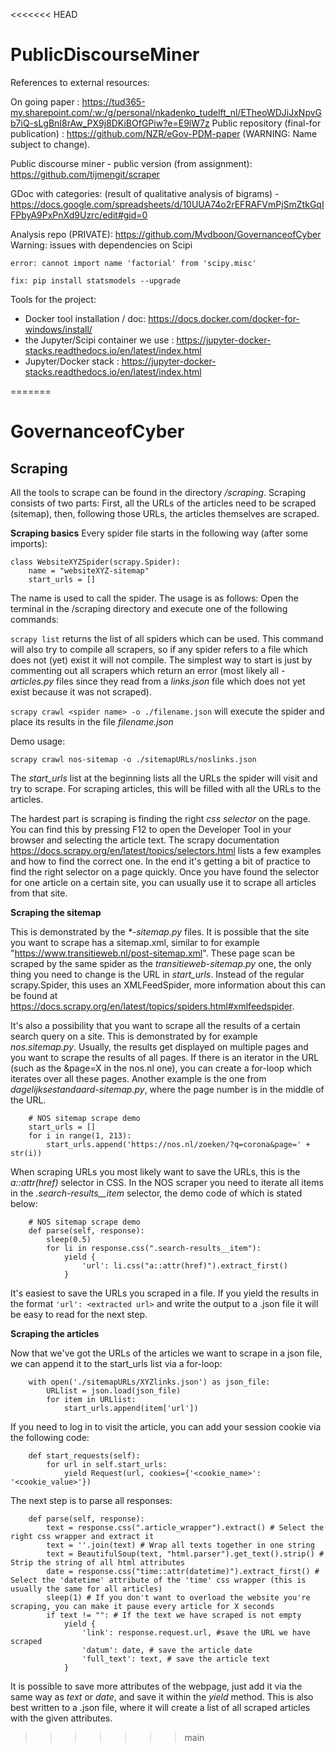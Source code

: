 <<<<<<< HEAD
# PublicDiscourseMiner

References to external resources: 

On going paper : https://tud365-my.sharepoint.com/:w:/g/personal/nkadenko_tudelft_nl/ETheoWDJiJxNpvGb7iQ-sLgBnI8rAw_PX9j8DKiBOfGPiw?e=E9lW7z
Public repository (final-for publication) : https://github.com/NZR/eGov-PDM-paper
(WARNING: Name subject to change). 

Public discourse miner - public version (from assignment): https://github.com/tijmengit/scraper 


GDoc with categories: (result of qualitative analysis of bigrams) - https://docs.google.com/spreadsheets/d/10UUA74o2rEFRAFVmPjSmZtkGqIFPbyA9PxPnXd9Uzrc/edit#gid=0 

Analysis repo (PRIVATE): https://github.com/Mvdboon/GovernanceofCyber
Warning: issues with dependencies on Scipi

    error: cannot import name 'factorial' from 'scipy.misc'  

    fix: pip install statsmodels --upgrade



Tools for the project: 
- Docker tool installation / doc: https://docs.docker.com/docker-for-windows/install/ 
- the Jupyter/Scipi container we use : https://jupyter-docker-stacks.readthedocs.io/en/latest/index.html 
- Jupyter/Docker stack : https://jupyter-docker-stacks.readthedocs.io/en/latest/index.html
 
 


=======
# GovernanceofCyber


## Scraping
All the tools to scrape can be found in the directory _/scraping_. Scraping consists of two parts: First, all the URLs of the articles need to be scraped (sitemap), then, following those URLs, the articles themselves are scraped. 

**Scraping basics**
Every spider file starts in the following way (after some imports):
```
class WebsiteXYZSpider(scrapy.Spider):
    name = "websiteXYZ-sitemap"
    start_urls = []
```
The name is used to call the spider. The usage is as follows: Open the terminal in the /scraping directory and execute one of the following commands:

`scrapy list` returns the list of all spiders which can be used. This command will also try to compile all scrapers, so if any spider refers to a file which does not (yet) exist it will not compile. The simplest way to start is just by commenting out all scrapers which return an error (most likely all _-articles.py_ files since they read from a _links.json_ file which does not yet exist because it was not scraped).

`scrapy crawl <spider name> -o ./filename.json` will execute the spider and place its results in the file _filename.json_

Demo usage:

`scrapy crawl nos-sitemap -o ./sitemapURLs/noslinks.json`

The _start_urls_ list at the beginning lists all the URLs the spider will visit and try to scrape. For scraping articles, this will be filled with all the URLs to the articles.

The hardest part is scraping is finding the right _css selector_ on the page. You can find this by pressing F12 to open the Developer Tool in your browser and selecting the article text. The scrapy documentation https://docs.scrapy.org/en/latest/topics/selectors.html lists a few examples and how to find the correct one. In the end it's getting a bit of practice to find the right selector on a page quickly. Once you have found the selector for one article on a certain site, you can usually use it to scrape all articles from that site.


**Scraping the sitemap**

This is demonstrated by the _*-sitemap.py_ files. It is possible that the site you want to scrape has a sitemap.xml, similar to for example "https://www.transitieweb.nl/post-sitemap.xml". These page scan be scraped by the same spider as the _transitieweb-sitemap.py_ one, the only thing you need to change is the URL in _start_urls_. Instead of the regular scrapy.Spider, this uses an XMLFeedSpider, more information about this can be found at https://docs.scrapy.org/en/latest/topics/spiders.html#xmlfeedspider.

It's also a possibility that you want to scrape all the results of a certain search query on a site. This is demonstrated by for example _nos.sitemap.py_. Usually, the results get displayed on multiple pages and you want to scrape the results of all pages. If there is an iterator in the URL (such as the &page=X in the nos.nl one), you can create a for-loop which iterates over all these pages. Another example is the one from _dagelijksestandaard-sitemap.py_, where the page number is in the middle of the URL.
```
    # NOS sitemap scrape demo
    start_urls = []
    for i in range(1, 213):
        start_urls.append('https://nos.nl/zoeken/?q=corona&page=' + str(i))

```
When scraping URLs you most likely want to save the URLs, this is the _a::attr(href)_ selector in CSS. In the NOS scraper you need to iterate all items in the _.search-results__item_ selector, the demo code of which is stated below:

```
    # NOS sitemap scrape demo
    def parse(self, response):
        sleep(0.5)
        for li in response.css(".search-results__item"):
            yield {
                'url': li.css("a::attr(href)").extract_first()
            }
```

It's easiest to save the URLs you scraped in a file. If you yield the results in the format `'url': <extracted url>` and write the output to a .json file it will be easy to read for the next step. 

**Scraping the articles**

Now that we've got the URLs of the articles we want to scrape in a json file, we can append it to the start_urls list via a for-loop:
```    start_urls = []
    with open('./sitemapURLs/XYZlinks.json') as json_file:
        URLlist = json.load(json_file)
        for item in URLlist:
            start_urls.append(item['url'])
```

If you need to log in to visit the article, you can add your session cookie via the following code:
```
    def start_requests(self):
        for url in self.start_urls:
            yield Request(url, cookies={'<cookie_name>': '<cookie_value>'})
```
The next step is to parse all responses:
```
    def parse(self, response):
        text = response.css(".article_wrapper").extract() # Select the right css wrapper and extract it
        text = ''.join(text) # Wrap all texts together in one string
        text = BeautifulSoup(text, "html.parser").get_text().strip() # Strip the string of all html attributes
        date = response.css("time::attr(datetime)").extract_first() # Select the 'datetime' attribute of the 'time' css wrapper (this is usually the same for all articles)
        sleep(1) # If you don't want to overload the website you're scraping, you can make it pause every article for X seconds
        if text != "": # If the text we have scraped is not empty
            yield {
                'link': response.request.url, #save the URL we have scraped
                'datum': date, # save the article date
                'full_text': text, # save the article text
            }
```

It is possible to save more attributes of the webpage, just add it via the same way as _text_ or _date_, and save it within the _yield_ method.
This is also best written to a .json file, where it will create a list of all scraped articles with the given attributes.
>>>>>>> main
